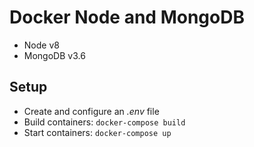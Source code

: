 # Docker Node and MongoDB

- Node v8
- MongoDB v3.6

## Setup

- Create and configure an *.env* file 
- Build containers: `docker-compose build`
- Start containers: `docker-compose up`
